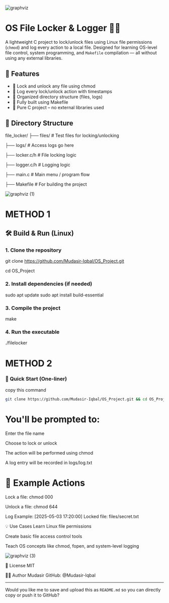 ![graphviz](https://github.com/user-attachments/assets/6cc3cfba-f91f-4a55-9db3-88f05403cbed)

# OS File Locker & Logger 🔐📝

A lightweight C project to lock/unlock files using Linux file permissions (`chmod`) and log every action to a local file. Designed for learning OS-level file control, system programming, and `Makefile` compilation — all without using any external libraries.

## 🚀 Features
- 🔐 Lock and unlock any file using chmod
- 📝 Log every lock/unlock action with timestamps
- 📁 Organized directory structure (files, logs)
- 🧰 Fully built using Makefile
- 🧱 Pure C project – no external libraries used

## 📂 Directory Structure

file_locker/
├── files/ # Test files for locking/unlocking

├── logs/ # Access logs go here

├── locker.c/h # File locking logic

├── logger.c/h # Logging logic

├── main.c # Main menu / program flow

├── Makefile # For building the project

![graphviz (1)](https://github.com/user-attachments/assets/99fd4a8d-0891-4a2d-8a08-39734990a38e)


# METHOD 1
## 🛠️ Build & Run (Linux)

### 1. Clone the repository

git clone https://github.com/Mudasir-Iqbal/OS_Project.git

cd OS_Project

### 2. Install dependencies (if needed)
sudo apt update
sudo apt install build-essential

### 3. Compile the project
make

### 4. Run the executable
./filelocker

# METHOD 2
### 🔧 Quick Start (One-liner)
copy this command 
```bash
git clone https://github.com/Mudasir-Iqbal/OS_Project.git && cd OS_Project/file_locker/ && make && ./filelocker
```
# You'll be prompted to:

Enter the file name

Choose to lock or unlock

The action will be performed using chmod

A log entry will be recorded in logs/log.txt

# 🧪 Example Actions
Lock a file: chmod 000

Unlock a file: chmod 644

 Log Example: [2025-05-03 17:20:00] Locked file: files/secret.txt

💡 Use Cases
Learn Linux file permissions

Create basic file access control tools

Teach OS concepts like chmod, fopen, and system-level logging

![graphviz (3)](https://github.com/user-attachments/assets/37d29fe6-8b5e-43a1-9ce5-f987439b265b)



📄 License
MIT

🙋‍♂️ Author
Mudasir
GitHub: @Mudasir-Iqbal


---

Would you like me to save and upload this as `README.md` so you can directly copy or push it to GitHub?

